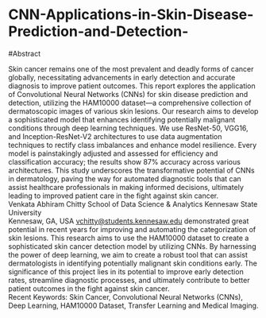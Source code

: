 # CNN-Applications-in-Skin-Disease-Prediction-and-Detection-

#Abstract

Skin cancer remains one of the most 
prevalent and deadly forms of cancer globally, 
necessitating advancements in early detection and 
accurate diagnosis to improve patient outcomes. This 
report explores the application of Convolutional 
Neural Networks (CNNs) for skin disease prediction 
and detection, utilizing the HAM10000 dataset—a 
comprehensive collection of dermatoscopic images 
of various skin lesions. Our research aims to develop 
a sophisticated model that enhances identifying 
potentially malignant conditions through deep 
learning techniques. We use ResNet-50, VGG16, 
and Inception-ResNet-V2 architectures to use data 
augmentation techniques to rectify class imbalances 
and enhance model resilience. Every model is 
painstakingly adjusted and assessed for efficiency 
and classification accuracy; the results show 87% 
accuracy across various architectures. This study 
underscores the transformative potential of CNNs in 
dermatology, paving the way for automated 
diagnostic tools that can assist healthcare 
professionals in making informed decisions, 
ultimately leading to improved patient care in the 
fight against skin cancer.  
Venkata Abhiram Chitty 
School of Data Science & Analytics 
Kennesaw State University  
Kennesaw, GA, USA 
vchitty@students.kennesaw.edu
 demonstrated great potential in recent years for 
improving and automating the categorization of skin 
lesions. This research aims to use the HAM10000 
dataset to create a sophisticated skin cancer detection 
model by utilizing CNNs. By harnessing the power 
of deep learning, we aim to create a robust tool that 
can assist dermatologists in identifying potentially 
malignant skin conditions early. The significance of 
this project lies in its potential to improve early 
detection rates, streamline diagnostic processes, and 
ultimately contribute to better patient outcomes in the 
fight against skin cancer.  
Recent 
Keywords: Skin Cancer, Convolutional Neural 
Networks (CNNs), Deep Learning, HAM10000 
Dataset, Transfer Learning and Medical Imaging. 
